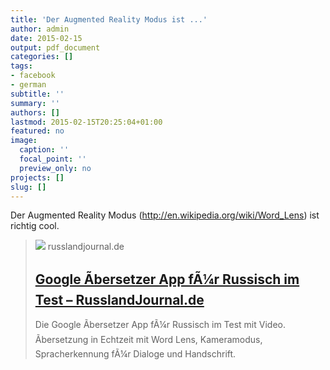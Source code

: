 ```yaml
---
title: 'Der Augmented Reality Modus ist ...'
author: admin
date: 2015-02-15
output: pdf_document
categories: []
tags:
- facebook
- german
subtitle: ''
summary: ''
authors: []
lastmod: 2015-02-15T20:25:04+01:00
featured: no
image:
  caption: ''
  focal_point: ''
  preview_only: no
projects: []
slug: []
---
```

Der Augmented Reality Modus (http://en.wikipedia.org/wiki/Word_Lens) ist richtig cool.
> [![](https://www.russlandjournal.de/wp-content/uploads/2015/02/google-uebersetzer-app-russisch-auf-iphone.jpg)](http://www.russlandjournal.de/russisch-lernen/google-uebersetzer-app-russisch-test)
> russlandjournal.de
> ## [Google Ãbersetzer App fÃ¼r Russisch im Test – RusslandJournal.de](http://www.russlandjournal.de/russisch-lernen/google-uebersetzer-app-russisch-test)
>
>Die Google Ãbersetzer App fÃ¼r Russisch im Test mit Video. Ãbersetzung in Echtzeit mit Word Lens, Kameramodus, Spracherkennung fÃ¼r Dialoge und Handschrift.

